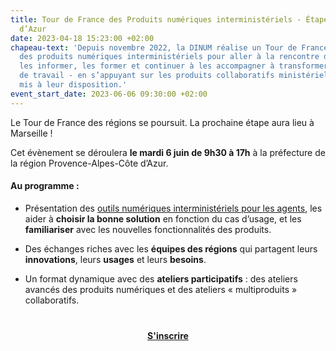 ```yaml
---
title: Tour de France des Produits numériques interministériels - Étape Provence-Alpes-Côte
  d’Azur
date: 2023-04-18 15:23:00 +02:00
chapeau-text: 'Depuis novembre 2022, la DINUM réalise un Tour de France des régions
  des produits numériques interministériels pour aller à la rencontre des agents :
  les informer, les former et continuer à les accompagner à transformer les méthodes
  de travail - en s’appuyant sur les produits collaboratifs ministériels et interministériels
  mis à leur disposition.'
event_start_date: 2023-06-06 09:30:00 +02:00
---
```


Le Tour de France des régions se poursuit. La prochaine étape aura lieu à Marseille !

Cet évènement se déroulera **le mardi 6 juin de 9h30 à 17h** à la préfecture de la région Provence-Alpes-Côte d’Azur.

#### Au programme :

* Présentation des [outils numériques interministériels pour les agents](https://www.numerique.gouv.fr/outils-agents/), les aider à **choisir la bonne solution** en fonction du cas d’usage, et les **familiariser** avec les nouvelles fonctionnalités des produits.

* Des échanges riches avec les **équipes des régions** qui partagent leurs **innovations**, leurs **usages** et leurs **besoins**.

* Un format dynamique avec des **ateliers participatifs** : des ateliers avancés des produits numériques et des ateliers « multiproduits » collaboratifs.

<div align="center" style="margin-bottom: 15px; margin-top: 40px"><a href="https://www.demarches-simplifiees.fr/commencer/tdf-etape-paca" class="button" title="S'inscrire - Lien externe"><b>S'inscrire</b></a></div>